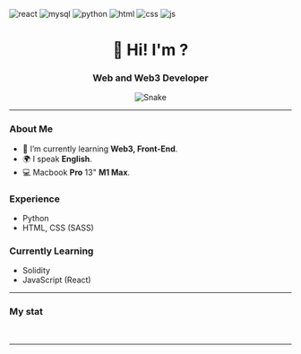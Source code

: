 ![react](https://img.shields.io/badge/-React-blueviolet)
![mysql](https://img.shields.io/badge/-MySQL-success)
![python](https://img.shields.io/badge/-Python-yellow)
![html](https://img.shields.io/badge/-Css-green)
![css](https://img.shields.io/badge/-HTML-purple)
![js](https://img.shields.io/badge/-JS-blue)


<div id="header" align="center">
    <h1>👋 Hi! I'm ?</h1>
    <h3>Web and Web3 Developer</h3>
</div>

<div id="snake" align="center">
    <img src="https://github.com/cebrtyonn/cebrtyonn/blob/main/github-snake.svg" alt="Snake"/>
</div>

---

### About Me
- 🌱 I’m currently learning **Web3, Front-End**.
- 🌍 I speak **English**.
- 💻 Macbook **Pro** 13" **M1 Max**.

### Experience
- Python
- HTML, CSS (SASS)

### Currently Learning
- Solidity
- JavaScript (React)

---

### My stat

<div id="stat" align="center">
    <img src="https://github-profile-summary-cards.vercel.app/api/cards/profile-details?username=cebrtyonn&theme=github_dark" alt=""/>
    <img src="https://github-profile-summary-cards.vercel.app/api/cards/most-commit-language?username=cebrtyonn&theme=github_dark" alt=""/>
    <img src="https://github-profile-summary-cards.vercel.app/api/cards/stats?username=cebrtyonn&theme=github_dark" alt=""/>
</div>

---
